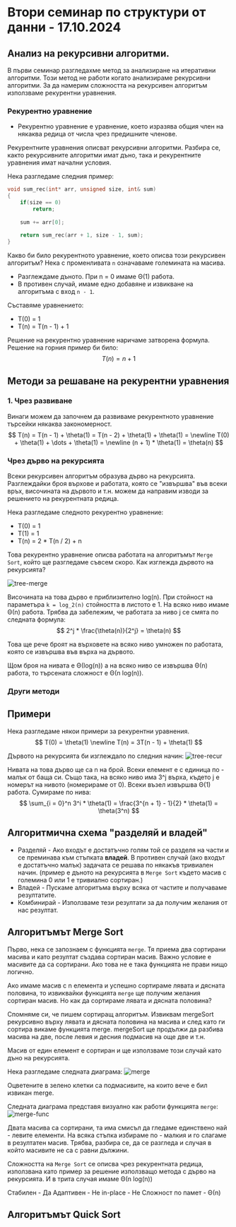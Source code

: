 # Втори семинар по структури от данни - 17.10.2024

## Анализ на рекурсивни алгоритми.
В първи семинар разгледахме метод за анализиране на итеративни алгоритми. Този метод не работи когато анализираме рекурсивни алгоритми. За да намерим сложността на рекурсивен алгоритъм използваме рекурентни уравнения.

### Рекурентно уравнение
* Рекурентно уравнение е уравнение, което изразява общия член на някаква редица от числа чрез предишните членове.

Рекурентните уравнения описват рекурсивни алгоритми. Разбира се, както рекурсивните алгоритми имат дъно, така и рекурентните уравнения имат начални условия.

Нека разгледаме следния пример:
```cpp
void sum_rec(int* arr, unsigned size, int& sum)
{
    if(size == 0)
        return;
    
    sum += arr[0];
    
    return sum_rec(arr + 1, size - 1, sum);
}
```

Какво би било рекурентното уравнение, което описва този рекурсивен алгоритъм? Нека с променливата `n` означаваме големината на масива.

* Разглеждаме дъното. При n = 0 имаме Θ(1) работа.
* В противен случай, имаме едно добавяне и извикване на алгоритъма с вход `n - 1`.

Съставяме уравнението:
* T(0) = 1
* T(n) = T(n - 1) + 1

Решение на рекурентно уравнение наричаме затворена формула. Решение на горния пример би било:
$$
T(n) = n + 1
$$

## Методи за решаване на рекурентни уравнения

### 1. Чрез развиване
Винаги можем да започнем да развиваме рекурентното уравнение търсейки някаква закономерност.
$$
T(n) = T(n - 1) + \theta(1) = T(n - 2) + \theta(1) + \theta(1) = \newline
T(0) + \theta(1) + \dots + \theta(1) = \newline
(n + 1) * \theta(1) = \theta(n)
$$

### Чрез дърво на рекурсията
Всеки рекурсивен алгоритъм образува дърво на рекурсията. Разглеждайки броя върхове и работата, която се "извършва" във всеки връх, височината на дървото и т.н. можем да направим изводи за решението на рекурентната редица. 

Нека разгледаме следното рекурентно уравнение:
* T(0) = 1
* T(1) = 1
* T(n) = 2 * T(n / 2) + n

Това рекурентно уравнение описва работата на алгоритъмът `Merge Sort`, който ще разгледаме съвсем скоро. Как изглежда дървото на рекурсията?

![tree-merge](media/rec_tree.png)

Височината на това дърво е приблизително log(n). При стойност на параметъра `k = log_2(n)` стойността в листото е 1.
На всяко ниво имаме Θ(n) работа. Трябва да забележим, че работата за ниво j се смята по следната формула:
$$
2^j * \frac{\theta(n)}{2^j} = \theta(n)
$$ 

Това ще рече броят на върховете на всяко ниво умножен по работата, която се извършва във върха на дървото.

Щом броя на нивата е Θ(log(n)) а на всяко ниво се извършва Θ(n) работа, то търсената сложност е Θ(n log(n)).

### Други методи

## Примери
Нека разгледаме някои примери за рекурентни уравнения.
$$ 
T(0) = \theta(1)
\newline
T(n) = 3T(n - 1) + \theta(1)
$$

Дървото на рекурсията би изглеждало по следния начин:
![tree-recur](media/recurr2.png)

Нивата на това дърво ще са n на брой. Всеки елемент е с единица по - малък от баща си. Също така, на всяко ниво има 3^j върха, където j е номерът на нивото (номерираме от 0). Всеки възел извършва Θ(1) работа. Сумираме по нива:
$$
\sum_{i = 0}^n 3^i * \theta(1) = \frac{3^{n + 1} - 1}{2} * \theta(1) = \theta(3^n)
$$

## Алгоритмична схема "разделяй и владей"
* Разделяй - Ако входът е достатъчно голям той се разделя на части и се преминава към стъпката **владей**. В противен случай (ако входът е достатъчно малък) задачата се решава по някакъв тривиален начин. (пример е дъното на рекурсията в `Merge Sort` където масив с големина 0 или 1 е тривиално сортиран.)
* Владей   - Пускаме алгоритъма върху всяка от частите и получаваме резултатите.
* Комбинирай - Използваме тези резултати за да получим желания от нас резултат.

## Алгоритъмът Merge Sort
Първо, нека се запознаем с функцията `merge`. Тя приема два сортирани масива и като резултат създава сортиран масив. Важно условие е масивите да са сортирани. Ако това не е така функцията не прави нищо логично.

Ако имаме масив с n елемента и успешно сортираме лявата и дясната половина, то извиквайки функцията `merge` ще получим желания сортиран масив. Но как да сортираме лявата и дясната половина?

Спомняме си, че пишем сортиращ алгоритъм. Извиквам mergeSort рекурсивно върху лявата и дясната половина на масива и след като ги сортира викаме функцията merge. mergeSort ще продължи да разбива масива на две, после левия и десния подмасив на още две и т.н.  

Масив от един елемент е сортиран и ще използваме този случай като дъно на рекурсията.

Нека разгледаме следната диаграма:
![merge](media/merge.png)

Оцветените в зелено клетки са подмасивите, на които вече е бил извикан merge.

Следната диаграма представя визуално как работи функцията `merge`:
![merge-func](media/merge-func.png)

Двата масива са сортирани, та има смисъл да гледаме единствено най - левите елементи. На всяка стъпка избираме по - малкия и го слагаме в резултатен масив. Трябва, разбира се, да се разгледа и случая в който масивите не са с равни дължини.

Сложността на `Merge Sort` се описва чрез рекурентната редица, използвана като пример за решение използващо метода с дърво на рекурсията. И в трита случая имаме Θ(n log(n))

Стабилен - Да
Адаптивен - Не
in-place - Не
Сложност по памет - Θ(n)

## Алгоритъмът Quick Sort